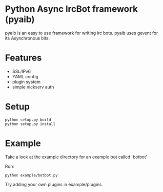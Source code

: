 Python Async IrcBot framework (pyaib)
=====================================

pyaib is an easy to use framework for writing irc bots. pyaib uses gevent
for its Asynchronous bits.

Features
========
* SSL/IPv6
* YAML config
* plugin system
* simple nickserv auth

Setup
=====
<pre><code>python setup.py build
python setup.py install</code></pre>

Example
========

Take a look at the example directory for an example bot called 'botbot'

Run:
<pre><code>python example/botbot.py</code></pre>

Try adding your own plugins in example/plugins.
